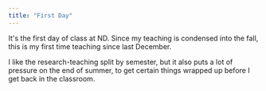 ```yaml
---
title: "First Day"
---
```


It's the first day of class at ND. 
Since my teaching is condensed into the fall, this is my first time teaching since last December. 

I like the research-teaching split by semester, but it also puts a lot of pressure on the end of summer, to get certain things wrapped up before I get back in the classroom. 

